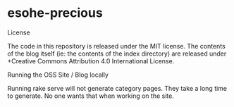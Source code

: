 # esohe-precious
License

The code in this repository is released under the MIT license.
 The contents of the blog itself (ie: the contents of the index directory) 
are released under +Creative Commons Attribution 4.0 International License.

Running the OSS Site / Blog locally

Running rake serve will not generate category pages.
 They take a long time to generate.
 No one wants that when working on the site.

